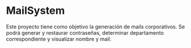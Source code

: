 # MailSystem

Este proyecto tiene como objetivo la generación de mails corporativos. Se podrá generar y restaurar contraseñas, determinar departamento correspondiente y visualizar nombre y mail.
